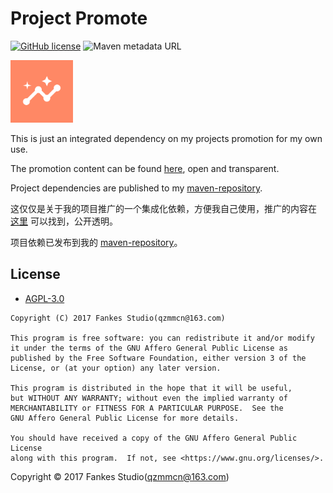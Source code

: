 # Project Promote

[![GitHub license](https://img.shields.io/github/license/fankes/ProjectPromote?color=blue&style=flat-square)](https://github.com/fankes/ProjectPromote/blob/master/LICENSE)
![Maven metadata URL](https://img.shields.io/maven-metadata/v?metadataUrl=https%3A%2F%2Fraw.githubusercontent.com%2Ffankes%2Fmaven-repository%2Frefs%2Fheads%2Fmain%2Frepository%2Freleases%2Fcom%2Ffankes%2Fprojectpromote%2Fproject-promote%2Fmaven-metadata.xml&logo=apachemaven&logoColor=orange&label=fankes-maven-releases&style=flat-square)

<img src="img-src/icon.png" width = "100" height = "100" alt="LOGO"/>

This is just an integrated dependency on my projects promotion for my own use.

The promotion content can be found [here](https://github.com/fankes/fankes/blob/main/project-promote), open and transparent.

Project dependencies are published to my [maven-repository](https://github.com/fankes/maven-repository).

这仅仅是关于我的项目推广的一个集成化依赖，方便我自己使用，推广的内容在 [这里](https://github.com/fankes/fankes/blob/main/project-promote) 可以找到，公开透明。

项目依赖已发布到我的 [maven-repository](https://github.com/fankes/maven-repository)。

## License

- [AGPL-3.0](https://www.gnu.org/licenses/agpl-3.0.html)

```
Copyright (C) 2017 Fankes Studio(qzmmcn@163.com)

This program is free software: you can redistribute it and/or modify
it under the terms of the GNU Affero General Public License as
published by the Free Software Foundation, either version 3 of the
License, or (at your option) any later version.

This program is distributed in the hope that it will be useful,
but WITHOUT ANY WARRANTY; without even the implied warranty of
MERCHANTABILITY or FITNESS FOR A PARTICULAR PURPOSE.  See the
GNU Affero General Public License for more details.

You should have received a copy of the GNU Affero General Public License
along with this program.  If not, see <https://www.gnu.org/licenses/>.
```

Copyright © 2017 Fankes Studio(qzmmcn@163.com)